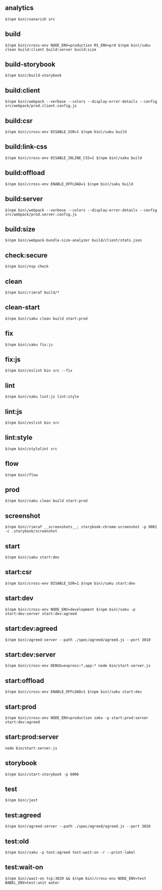 analytics
---
    $(npm bin)/sonarish src

build
---

    $(npm bin)/cross-env NODE_ENV=production RS_ENV=prd $(npm bin)/saku clean build:client build:server build:size

build-storybook
---
    $(npm bin)/build-storybook

build:client
---
    $(npm bin)/webpack --verbose --colors --display-error-details --config src/webpack/prod.client.config.js

build:csr
---
    $(npm bin)/cross-env DISABLE_SSR=1 $(npm bin)/saku build

build:link-css
---
    $(npm bin)/cross-env DISABLE_INLINE_CSS=1 $(npm bin)/saku build

build:offload
---
    $(npm bin)/cross-env ENABLE_OFFLOAD=1 $(npm bin)/saku build

build:server
---
    $(npm bin)/webpack --verbose --colors --display-error-details --config src/webpack/prod.server.config.js

build:size
---
    $(npm bin)/webpack-bundle-size-analyzer build/client/stats.json

check:secure
---
    $(npm bin)/nsp check

clean
---
    $(npm bin)/rimraf build/*

clean-start
---
    $(npm bin)/saku clean build start:prod

fix
---
    $(npm bin)/saku fix:js

fix:js
---
    $(npm bin)/eslint bin src --fix

lint
---
    $(npm bin)/saku lint:js lint:style

lint:js
---
    $(npm bin)/eslint bin src

lint:style
---
    $(npm bin)/stylelint src

flow
---
    $(npm bin)/flow

prod
---
    $(npm bin)/saku clean build start:prod

screenshot
---
    $(npm bin)/rimraf __screenshots__; storybook-chrome-screenshot -p 9001 -c .storybook/screenshot

start
---
    $(npm bin)/saku start:dev

start:csr
---
    $(npm bin)/cross-env DISABLE_SSR=1 $(npm bin)/saku start:dev

start:dev
---
    $(npm bin)/cross-env NODE_ENV=development $(npm bin)/saku -p start:dev:server start:dev:agreed

start:dev:agreed
---
    $(npm bin)/agreed-server --path ./spec/agreed/agreed.js --port 3010

start:dev:server
---
    $(npm bin)/cross-env DEBUG=express:*,app:* node bin/start-server.js

start:offload
---
    $(npm bin)/cross-env ENABLE_OFFLOAD=1 $(npm bin)/saku start:dev

start:prod
---
    $(npm bin)/cross-env NODE_ENV=production saku -p start:prod:server start:dev:agreed

start:prod:server
---
    node bin/start-server.js

storybook
---
    $(npm bin)/start-storybook -p 6006

test
---
    $(npm bin)/jest

test:agreed
---
    $(npm bin)/agreed-server --path ./spec/agreed/agreed.js --port 3020

test:old
---
    $(npm bin)/saku -p test:agreed test:wait-on -r --print-label

test:wait-on
---
    $(npm bin)/wait-on tcp:3020 && $(npm bin)/cross-env NODE_ENV=test BABEL_ENV=test:unit eater
